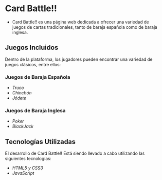 # Card Battle!!
- Card Battle!! es una página web dedicada a ofrecer una variedad de juegos de cartas tradicionales, tanto de baraja española como de baraja inglesa.

## Juegos Incluidos
Dentro de la plataforma, los jugadores pueden encontrar una variedad de juegos clásicos, entre ellos:

### Juegos de Baraja Española
- *Truco* 
- *Chinchón*
- *Jódete*

### Juegos de Baraja Inglesa
- *Poker*
- *BlackJack* 

## Tecnologías Utilizadas
El desarrollo de Card Battle!! Está siendo llevado a cabo utilizando las siguientes tecnologías:

- *HTML5 y CSS3* 
- *JavaScript* 